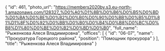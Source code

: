 {
    "id": 461,
    "photo_url": "https://members2020by.s3.eu-north-1.amazonaws.com/128327_%D0%A0%D1%8B%D0%B6%D0%B5%D0%BD%D0%BA%D0%BE%D0%B2%D0%B0%D0%90%D0%BB%D0%B5%D1%81%D1%8F%D0%92%D0%BB%D0%B0%D0%B4%D0%B8%D0%BC%D0%B8%D1%80%D0%BE%D0%B2%D0%BD%D0%B0",
    "full_name": "Рыженкова Алеся Владимировна",
    "offices": [
        {
            "id": "06-07",
            "name": "Прокуратура Горецкого района",
            "position": "Помощник прокурора"
        }
    ],
    "title": "Рыженкова Алеся Владимировна"
}